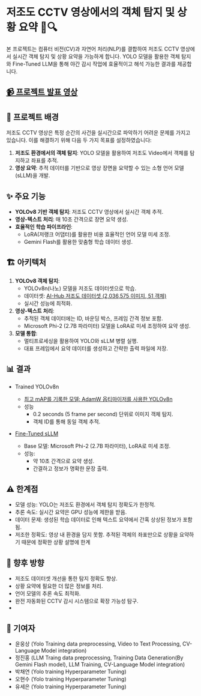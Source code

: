 # 저조도 CCTV 영상에서의 객체 탐지 및 상황 요약 🚦🔍
본 프로젝트는 컴퓨터 비전(CV)과 자연어 처리(NLP)를 결합하여 저조도 CCTV 영상에서 실시간 객체 탐지 및 상황 요약을 가능하게 합니다.
YOLO 모델을 활용한 객체 탐지와 Fine-Tuned LLM을 통해 야간 감시 작업에 효율적이고 해석 가능한 결과를 제공합니다.

## [📹 프로젝트 발표 영상](https://youtu.be/zRkAB4p7g0k?si=ApTYE96mgMpkHh0h)

## 🎯 프로젝트 배경
저조도 CCTV 영상은 특정 순간의 사건을 실시간으로 파악하기 어려운 문제를 가지고 있습니다. 이를 해결하기 위해 다음 두 가지 목표를 설정하였습니다:
1. **저조도 환경에서의 객체 탐지**: YOLO 모델을 활용하여 저조도 Video에서 객체를 탐지하고 좌표를 추적.
2. **영상 요약**: 추적 데이터를 기반으로 영상 장면을 요약할 수 있는 소형 언어 모델(sLLM)을 개발.

## ✨ 주요 기능
- **YOLOv8 기반 객체 탐지**: 저조도 CCTV 영상에서 실시간 객체 추적.
- **영상-텍스트 처리**: 매 10초 간격으로 장면 요약 생성.
- **효율적인 학습 파이프라인**:
  - LoRA(저랭크 어댑터)를 활용한 비용 효율적인 언어 모델 미세 조정.
  - Gemini Flash를 활용한 맞춤형 학습 데이터 생성.

## 🏗 아키텍처
1. **YOLOv8 객체 탐지**:
   - YOLOv8n(나노) 모델을 저조도 데이터셋으로 학습.
   - 데이터셋: [AI-Hub 저조도 데이터셋 (2,036,575 이미지, 51 객체)](https://www.aihub.or.kr/aihubdata/data/view.do?currMenu=115&topMenu=100&dataSetSn=71377)
   - 실시간 성능에 최적화.
2. **영상-텍스트 처리**:
   - 추적된 객체 데이터에는 ID, 바운딩 박스, 프레임 간격 정보 포함.
   - Microsoft Phi-2 (2.7B 파라미터) 모델을 LoRA로 미세 조정하여 요약 생성.
3. **모델 통합**:
   - 멀티프로세싱을 활용하여 YOLO와 sLLM 병렬 실행.
   - 대표 프레임에서 요약 데이터를 생성하고 간략한 출력 파일에 저장.
  
## 📊 결과
- Trained YOLOv8n
  - [최고 mAP를 기록한 모델: AdamW 옵티마이저를 사용한 YOLOv8n](https://huggingface.co/Hongik-ML-2024/yolov8n-all_data-10_epochs-AdamW)
  - 성능
    - 0.2 seconds (5 frame per second) 단위로 이미지 객체 탐지.
    - 객체 ID를 통해 동일 객체 추적.

- [Fine-Tuned sLLM](https://huggingface.co/Hongik-ML-2024/cctv-llm)
    - Base 모델: Microsoft Phi-2 (2.7B 파라미터), LoRA로 미세 조정.
    - 성능:
      - 약 10초 간격으로 요약 생성.
      - 간결하고 정보가 명확한 문장 출력.

## ⚠️ 한계점
- 모델 성능: YOLO는 저조도 환경에서 객체 탐지 정확도가 한정적.
- 추론 속도: 실시간 요약은 GPU 성능에 제한을 받음.
- 데이터 문제: 생성된 학습 데이터로 인해 텍스트 요약에서 간혹 상상된 정보가 포함됨.
- 저조한 정확도: 영상 내 환경을 담지 못함. 추적된 객체의 좌표만으로 상황을 요약하기 때문에 정확한 상황 설명에 한계

## 🔮 향후 방향
- 저조도 데이터셋 개선을 통한 탐지 정확도 향상.
- 상황 요약에 필요한 더 많은 정보를 처리.
- 언어 모델의 추론 속도 최적화.
- 완전 자동화된 CCTV 감시 시스템으로 확장 가능성 탐구.
- 
## 🤝 기여자
- 윤웅상 (Yolo Training data preprocessing, Video to Text Processing, CV-Language Model integration)
- 정진홍 (LLM Traing data preprocessing, Training Data Generation(By Gemini Flash model), LLM Training, CV-Language Model integration)
- 박채연 (Yolo training Hyperparameter Tuning)
- 오현수 (Yolo training Hyperparameter Tuning)
- 유세은 (Yolo training Hyperparameter Tuning)
